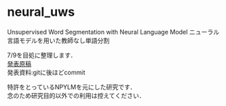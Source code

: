 # neural_uws
Unsupervised Word Segmentation with Neural Language Model
ニューラル言語モデルを用いた教師なし単語分割

7/9を目処に整理します．  
[発表原稿](https://ipsj.ixsq.nii.ac.jp/ej/?action=pages_view_main&active_action=repository_view_main_item_detail&item_id=190355&item_no=1&page_id=13&block_id=8)  
発表資料:gitに後ほどcommit  

特許をとっているNPYLMを元にした研究です．  
念のため研究目的以外での利用は控えてください．

